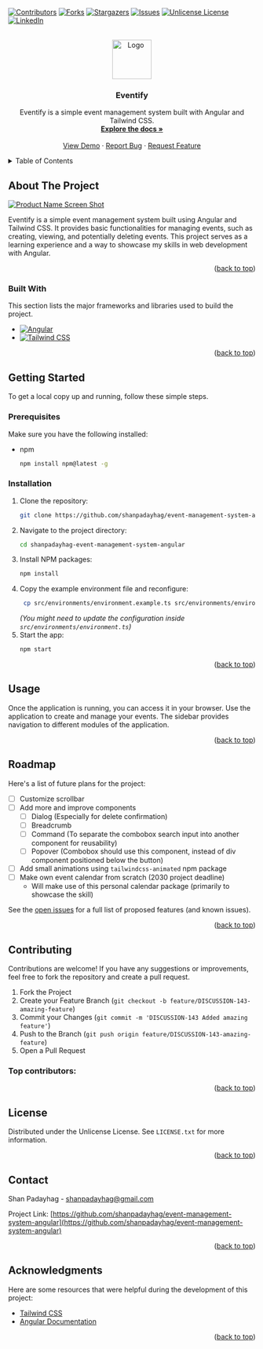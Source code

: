 <a id="readme-top"></a>

[![Contributors][contributors-shield]][contributors-url]
[![Forks][forks-shield]][forks-url]
[![Stargazers][stars-shield]][stars-url]
[![Issues][issues-shield]][issues-url]
[![Unlicense License][license-shield]][license-url]
[![LinkedIn][linkedin-shield]][linkedin-url]

<!-- PROJECT LOGO -->
<br />
<div align="center">
  <a href="https://github.com/shanpadayhag/event-management-system-angular">
    <img src="public/favicon.ico" alt="Logo" width="80" height="80">
  </a>

  <h3 align="center">Eventify</h3>

  <p align="center">
    Eventify is a simple event management system built with Angular and Tailwind CSS.
    <br />
    <a href="https://github.com/shanpadayhag/event-management-system-angular"><strong>Explore the docs »</strong></a>
    <br />
    <br />
    <a href="https://github.com/shanpadayhag/event-management-system-angular">View Demo</a>
    ·
    <a href="https://github.com/shanpadayhag/event-management-system-angular/issues/new?labels=bug&template=bug-report---.md">Report Bug</a>
    ·
    <a href="https://github.com/shanpadayhag/event-management-system-angular/issues/new?labels=enhancement&template=feature-request---.md">Request Feature</a>
  </p>
</div>

<!-- TABLE OF CONTENTS -->
<details>
  <summary>Table of Contents</summary>
  <ol>
    <li>
      <a href="#about-the-project">About The Project</a>
      <ul>
        <li><a href="#built-with">Built With</a></li>
      </ul>
    </li>
    <li>
      <a href="#getting-started">Getting Started</a>
      <ul>
        <li><a href="#prerequisites">Prerequisites</a></li>
        <li><a href="#installation">Installation</a></li>
      </ul>
    </li>
    <li><a href="#usage">Usage</a></li>
    <li><a href="#roadmap">Roadmap</a></li>
    <li><a href="#contributing">Contributing</a></li>
    <li><a href="#license">License</a></li>
    <li><a href="#contact">Contact</a></li>
    <li><a href="#acknowledgments">Acknowledgments</a></li>
  </ol>
</details>

<!-- ABOUT THE PROJECT -->
## About The Project

[![Product Name Screen Shot][product-screenshot]](https://example.com)

Eventify is a simple event management system built using Angular and Tailwind CSS. It provides basic functionalities for managing events, such as creating, viewing, and potentially deleting events. This project serves as a learning experience and a way to showcase my skills in web development with Angular.

<p align="right">(<a href="#readme-top">back to top</a>)</p>

### Built With

This section lists the major frameworks and libraries used to build the project.

*   [![Angular][Angular.io]][Angular-url]
*   [![Tailwind CSS][tailwindcss.com]][tailwindcss-url]

<p align="right">(<a href="#readme-top">back to top</a>)</p>

<!-- GETTING STARTED -->
## Getting Started

To get a local copy up and running, follow these simple steps.

### Prerequisites

Make sure you have the following installed:
*   npm
    ```sh
    npm install npm@latest -g
    ```

### Installation

1.  Clone the repository:
    ```sh
    git clone https://github.com/shanpadayhag/event-management-system-angular.git
    ```
2.  Navigate to the project directory:
    ```sh
    cd shanpadayhag-event-management-system-angular
    ```
3.  Install NPM packages:
    ```sh
    npm install
    ```
4. Copy the example environment file and reconfigure:
   ```sh
    cp src/environments/environment.example.ts src/environments/environment.ts
   ```
   *(You might need to update the configuration inside `src/environments/environment.ts`)*
5. Start the app:
    ```sh
    npm start
    ```

<p align="right">(<a href="#readme-top">back to top</a>)</p>

<!-- USAGE EXAMPLES -->
## Usage

Once the application is running, you can access it in your browser. Use the application to create and manage your events. The sidebar provides navigation to different modules of the application.

<p align="right">(<a href="#readme-top">back to top</a>)</p>

<!-- ROADMAP -->
## Roadmap

Here's a list of future plans for the project:

- [ ] Customize scrollbar
- [ ] Add more and improve components
  - [ ] Dialog (Especially for delete confirmation)
  - [ ] Breadcrumb
  - [ ] Command (To separate the combobox search input into another component for reusability)
  - [ ] Popover (Combobox should use this component, instead of div component positioned below the button)
- [ ] Add small animations using `tailwindcss-animated` npm package
- [ ] Make own event calendar from scratch (2030 project deadline)
    -  Will make use of this personal calendar package (primarily to showcase the skill)

See the [open issues](https://github.com/shanpadayhag/event-management-system-angular/issues) for a full list of proposed features (and known issues).

<p align="right">(<a href="#readme-top">back to top</a>)</p>

<!-- CONTRIBUTING -->
## Contributing

Contributions are welcome! If you have any suggestions or improvements, feel free to fork the repository and create a pull request.

1.  Fork the Project
2.  Create your Feature Branch (`git checkout -b feature/DISCUSSION-143-amazing-feature`)
3.  Commit your Changes (`git commit -m 'DISCUSSION-143 Added amazing feature'`)
4.  Push to the Branch (`git push origin feature/DISCUSSION-143-amazing-feature`)
5.  Open a Pull Request

### Top contributors:
<!-- Add the contributors image when available -->

<p align="right">(<a href="#readme-top">back to top</a>)</p>

<!-- LICENSE -->
## License

Distributed under the Unlicense License. See `LICENSE.txt` for more information.

<p align="right">(<a href="#readme-top">back to top</a>)</p>

<!-- CONTACT -->
## Contact

Shan Padayhag - shanpadayhag@gmail.com

Project Link: [https://github.com/shanpadayhag/event-management-system-angular](https://github.com/shanpadayhag/event-management-system-angular)

<p align="right">(<a href="#readme-top">back to top</a>)</p>

<!-- ACKNOWLEDGMENTS -->
## Acknowledgments

Here are some resources that were helpful during the development of this project:

*   [Tailwind CSS](https://tailwindcss.com/)
*   [Angular Documentation](https://angular.io/docs)

<p align="right">(<a href="#readme-top">back to top</a>)</p>

<!-- MARKDOWN LINKS & IMAGES -->
<!-- https://www.markdownguide.org/basic-syntax/#reference-style-links -->
[contributors-shield]: https://img.shields.io/github/contributors/shanpadayhag/event-management-system-angular?style=for-the-badge
[contributors-url]: https://github.com/shanpadayhag/Best-README-Template/graphs/contributors
[forks-shield]: https://img.shields.io/github/forks/shanpadayhag/event-management-system-angular?style=for-the-badge
[forks-url]: https://github.com/shanpadayhag/Best-README-Template/network/members
[stars-shield]: https://img.shields.io/github/stars/shanpadayhag/event-management-system-angular?style=for-the-badge
[stars-url]: https://github.com/shanpadayhag/Best-README-Template/stargazers
[issues-shield]: https://img.shields.io/github/issues/shanpadayhag/event-management-system-angular?style=for-the-badge
[issues-url]: https://github.com/shanpadayhag/Best-README-Template/issues
[license-shield]: https://img.shields.io/github/license/shanpadayhag/event-management-system-angular?style=for-the-badge
[license-url]: https://github.com/shanpadayhag/Best-README-Template/blob/master/LICENSE.txt
[linkedin-shield]: https://img.shields.io/badge/-LinkedIn-black.svg?style=for-the-badge&logo=linkedin&colorB=555
[linkedin-url]: https://linkedin.com/in/shanpadayhag
[product-screenshot]: public/screenshot.png
[Angular.io]: https://img.shields.io/badge/Angular-DD0031?style=for-the-badge&logo=angular&logoColor=white
[Angular-url]: https://angular.io/
[tailwindcss.com]: https://img.shields.io/badge/tailwindcss-%2338B2AC.svg?style=for-the-badge&logo=tailwind-css&logoColor=white
[tailwindcss-url]: https://tailwindcss.com
